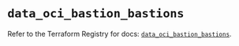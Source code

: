 # `data_oci_bastion_bastions`

Refer to the Terraform Registry for docs: [`data_oci_bastion_bastions`](https://registry.terraform.io/providers/oracle/oci/6.18.0/docs/data-sources/bastion_bastions).
